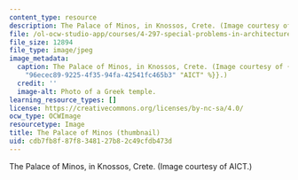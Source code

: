 ```yaml
---
content_type: resource
description: The Palace of Minos, in Knossos, Crete. (Image courtesy of AICT.)
file: /ol-ocw-studio-app/courses/4-297-special-problems-in-architecture-studies-fall-2000/cdb7fb8f87f8348127b82c49cfdb473d_4-297f00-th.jpg
file_size: 12894
file_type: image/jpeg
image_metadata:
  caption: The Palace of Minos, in Knossos, Crete. (Image courtesy of {{% resource_link
    "96ecec89-9225-4f35-94fa-42541fc465b3" "AICT" %}}.)
  credit: ''
  image-alt: Photo of a Greek temple.
learning_resource_types: []
license: https://creativecommons.org/licenses/by-nc-sa/4.0/
ocw_type: OCWImage
resourcetype: Image
title: The Palace of Minos (thumbnail)
uid: cdb7fb8f-87f8-3481-27b8-2c49cfdb473d
---
```

The Palace of Minos, in Knossos, Crete. (Image courtesy of AICT.)